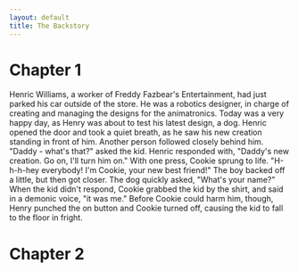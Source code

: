 ```yaml
---
layout: default
title: The Backstory
---
```

# Chapter 1
Henric Williams, a worker of Freddy Fazbear's Entertainment, had just parked his car outside of the store. He was a robotics designer, in charge of creating and managing the designs for the animatronics. Today was a very happy day, as Henry was about to test his latest design, a dog. Henric opened the door and took a quiet breath, as he saw his new creation standing in front of him. Another person followed closely behind him. "Daddy - what's that?" asked the kid. Henric responded with, "Daddy's new creation. Go on, I'll turn him on." With one press, Cookie sprung to life. "H-h-h-hey everybody! I'm Cookie, your new best friend!" The boy backed off a little, but then got closer. The dog quickly asked, "What's your name?" When the kid didn't respond, Cookie grabbed the kid by the shirt, and said in a demonic voice, "it was me." Before Cookie could harm him, though, Henry punched the on button and Cookie turned off, causing the kid to fall to the floor in fright.

# Chapter 2
